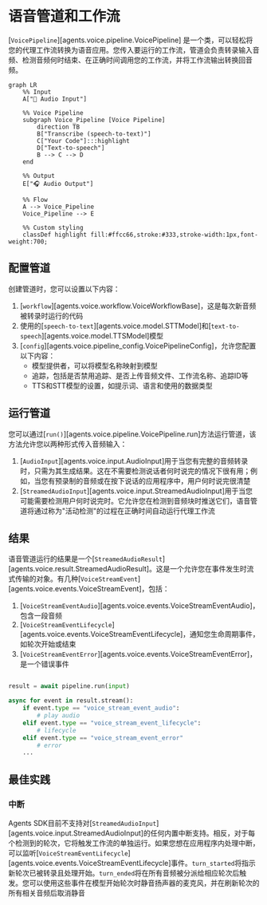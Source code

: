 # 语音管道和工作流

[`VoicePipeline`][agents.voice.pipeline.VoicePipeline] 是一个类，可以轻松将您的代理工作流转换为语音应用。您传入要运行的工作流，管道会负责转录输入音频、检测音频何时结束、在正确时间调用您的工作流，并将工作流输出转换回音频。

```mermaid
graph LR
    %% Input
    A["🎤 Audio Input"]

    %% Voice Pipeline
    subgraph Voice_Pipeline [Voice Pipeline]
        direction TB
        B["Transcribe (speech-to-text)"]
        C["Your Code"]:::highlight
        D["Text-to-speech"]
        B --> C --> D
    end

    %% Output
    E["🎧 Audio Output"]

    %% Flow
    A --> Voice_Pipeline
    Voice_Pipeline --> E

    %% Custom styling
    classDef highlight fill:#ffcc66,stroke:#333,stroke-width:1px,font-weight:700;

```

## 配置管道

创建管道时，您可以设置以下内容：

1. [`workflow`][agents.voice.workflow.VoiceWorkflowBase]，这是每次新音频被转录时运行的代码
2. 使用的[`speech-to-text`][agents.voice.model.STTModel]和[`text-to-speech`][agents.voice.model.TTSModel]模型
3. [`config`][agents.voice.pipeline_config.VoicePipelineConfig]，允许您配置以下内容：
    - 模型提供者，可以将模型名称映射到模型
    - 追踪，包括是否禁用追踪、是否上传音频文件、工作流名称、追踪ID等
    - TTS和STT模型的设置，如提示词、语言和使用的数据类型

## 运行管道

您可以通过[`run()`][agents.voice.pipeline.VoicePipeline.run]方法运行管道，该方法允许您以两种形式传入音频输入：

1. [`AudioInput`][agents.voice.input.AudioInput]用于当您有完整的音频转录时，只需为其生成结果。这在不需要检测说话者何时说完的情况下很有用；例如，当您有预录制的音频或在按下说话的应用程序中，用户何时说完很清楚
2. [`StreamedAudioInput`][agents.voice.input.StreamedAudioInput]用于当您可能需要检测用户何时说完时。它允许您在检测到音频块时推送它们，语音管道将通过称为"活动检测"的过程在正确时间自动运行代理工作流

## 结果

语音管道运行的结果是一个[`StreamedAudioResult`][agents.voice.result.StreamedAudioResult]。这是一个允许您在事件发生时流式传输的对象。有几种[`VoiceStreamEvent`][agents.voice.events.VoiceStreamEvent]，包括：

1. [`VoiceStreamEventAudio`][agents.voice.events.VoiceStreamEventAudio]，包含一段音频
2. [`VoiceStreamEventLifecycle`][agents.voice.events.VoiceStreamEventLifecycle]，通知您生命周期事件，如轮次开始或结束
3. [`VoiceStreamEventError`][agents.voice.events.VoiceStreamEventError]，是一个错误事件

```python

result = await pipeline.run(input)

async for event in result.stream():
    if event.type == "voice_stream_event_audio":
        # play audio
    elif event.type == "voice_stream_event_lifecycle":
        # lifecycle
    elif event.type == "voice_stream_event_error"
        # error
    ...
```

## 最佳实践

### 中断

Agents SDK目前不支持对[`StreamedAudioInput`][agents.voice.input.StreamedAudioInput]的任何内置中断支持。相反，对于每个检测到的轮次，它将触发工作流的单独运行。如果您想在应用程序内处理中断，可以监听[`VoiceStreamEventLifecycle`][agents.voice.events.VoiceStreamEventLifecycle]事件。`turn_started`将指示新轮次已被转录且处理开始。`turn_ended`将在所有音频被分派给相应轮次后触发。您可以使用这些事件在模型开始轮次时静音扬声器的麦克风，并在刷新轮次的所有相关音频后取消静音
